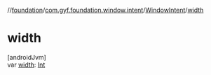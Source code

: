 //[foundation](../../../index.md)/[com.gyf.foundation.window.intent](../index.md)/[WindowIntent](index.md)/[width](width.md)

# width

[androidJvm]\
var [width](width.md): [Int](https://kotlinlang.org/api/core/kotlin-stdlib/kotlin/-int/index.html)